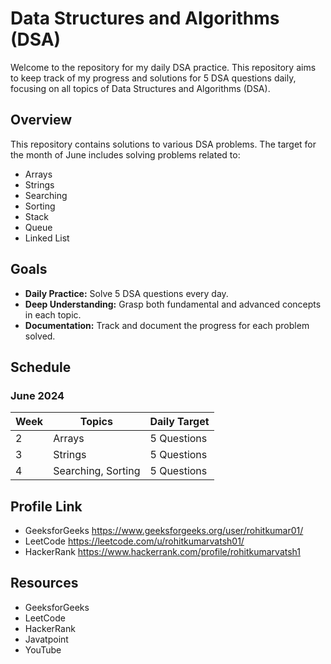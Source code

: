 # Data Structures and Algorithms (DSA) 

Welcome to the repository for my daily DSA practice. This repository aims to keep track of my progress and solutions for 5 DSA questions daily, focusing on all topics of Data Structures and Algorithms (DSA).

## Overview 

This repository contains solutions to various DSA problems. The target for the month of June includes solving problems related to:

- Arrays
- Strings
- Searching
- Sorting
- Stack
- Queue
- Linked List

## Goals

- **Daily Practice:** Solve 5 DSA questions every day. 
- **Deep Understanding:** Grasp both fundamental and advanced concepts in each topic.
- **Documentation:** Track and document the progress for each problem solved.

## Schedule

### June 2024

| Week | Topics                     | Daily Target |
|------|----------------------------|--------------|
| 2    | Arrays                     | 5 Questions  |
| 3    | Strings                    | 5 Questions  |
| 4    | Searching, Sorting         | 5 Questions  |

## Profile Link
- GeeksforGeeks https://www.geeksforgeeks.org/user/rohitkumar01/
- LeetCode      https://leetcode.com/u/rohitkumarvatsh01/
- HackerRank    https://www.hackerrank.com/profile/rohitkumarvatsh1

## Resources
- GeeksforGeeks
- LeetCode
- HackerRank
- Javatpoint 
- YouTube
